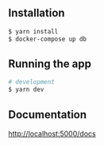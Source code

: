 ## Installation

```bash
$ yarn install
$ docker-compose up db
```

## Running the app

```bash
# development
$ yarn dev
```

## Documentation

<http://localhost:5000/docs>
